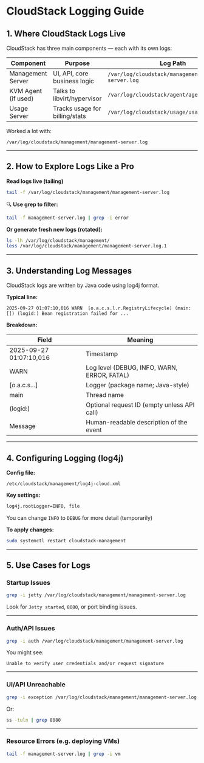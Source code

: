 # CloudStack Logging Guide

## 1. Where CloudStack Logs Live

CloudStack has three main components — each with its own logs:

| Component          | Purpose                          | Log Path                                           |
|--------------------|----------------------------------|----------------------------------------------------|
| Management Server  | UI, API, core business logic     | `/var/log/cloudstack/management/management-server.log` |
| KVM Agent (if used)| Talks to libvirt/hypervisor      | `/var/log/cloudstack/agent/agent.log`             |
| Usage Server       | Tracks usage for billing/stats   | `/var/log/cloudstack/usage/usage.log`             |


Worked a lot with:

`/var/log/cloudstack/management/management-server.log`

---

## 2. How to Explore Logs Like a Pro

**Read logs live (tailing)**

```bash
tail -f /var/log/cloudstack/management/management-server.log
```

🔍 **Use grep to filter:**

```bash
tail -f management-server.log | grep -i error
```

**Or generate fresh new logs (rotated):**

```bash
ls -lh /var/log/cloudstack/management/
less /var/log/cloudstack/management/management-server.log.1
```

---

## 3. Understanding Log Messages

CloudStack logs are written by Java code using log4j format.

**Typical line:**
```
2025-09-27 01:07:10,016 WARN  [o.a.c.s.l.r.RegistryLifecycle] (main:[]) (logid:) Bean registration failed for ...
```

**Breakdown:**

| Field                        | Meaning                                          |
|-----------------------------|--------------------------------------------------|
| 2025-09-27 01:07:10,016      | Timestamp                                        |
| WARN                        | Log level (DEBUG, INFO, WARN, ERROR, FATAL)     |
| [o.a.c.s...]                | Logger (package name; Java-style)               |
| main                        | Thread name                                     |
| (logid:)                    | Optional request ID (empty unless API call)     |
| Message                     | Human-readable description of the event         |

---

## 4. Configuring Logging (log4j)

**Config file:**

`/etc/cloudstack/management/log4j-cloud.xml`

**Key settings:**

```xml
log4j.rootLogger=INFO, file
```

You can change `INFO` to `DEBUG` for more detail (temporarily)

**To apply changes:**

```bash
sudo systemctl restart cloudstack-management
```

---

## 5. Use Cases for Logs

### Startup Issues

```bash
grep -i jetty /var/log/cloudstack/management/management-server.log
```

Look for `Jetty started`, `8080`, or port binding issues.

---

### Auth/API Issues

```bash
grep -i auth /var/log/cloudstack/management/management-server.log
```

You might see:

```
Unable to verify user credentials and/or request signature
```

---

### UI/API Unreachable

```bash
grep -i exception /var/log/cloudstack/management/management-server.log
```

Or:

```bash
ss -tuln | grep 8080
```

---

### Resource Errors (e.g. deploying VMs)

```bash
tail -f management-server.log | grep -i vm
```